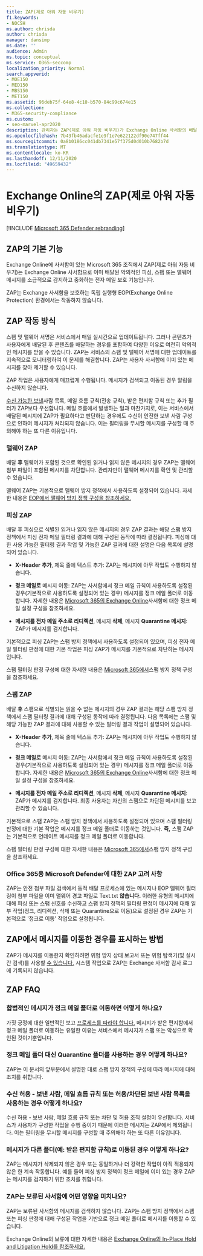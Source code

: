 ```yaml
---
title: ZAP(제로 아워 자동 비우기)
f1.keywords:
- NOCSH
ms.author: chrisda
author: chrisda
manager: dansimp
ms.date: ''
audience: Admin
ms.topic: conceptual
ms.service: O365-seccomp
localization_priority: Normal
search.appverid:
- MOE150
- MED150
- MBS150
- MET150
ms.assetid: 96deb75f-64e8-4c10-b570-84c99c674e15
ms.collection:
- M365-security-compliance
ms.custom:
- seo-marvel-apr2020
description: 관리자는 ZAP(제로 아워 자동 비우기)가 Exchange Online 사서함의 배달된 메시지를 스팸 또는 피싱으로 소급하여 정크 메일 폴더로 이동하는 방법을 알 수 있습니다.
ms.openlocfilehash: 7b43fb46adacfe1e9f1e7e622122df90e747ff44
ms.sourcegitcommit: 0a8b0186cc041db7341e57f375d0d010b7682b7d
ms.translationtype: MT
ms.contentlocale: ko-KR
ms.lasthandoff: 12/11/2020
ms.locfileid: "49659432"
---
```

# <a name="zero-hour-auto-purge-zap-in-exchange-online"></a>Exchange Online의 ZAP(제로 아워 자동 비우기)

[!INCLUDE [Microsoft 365 Defender rebranding](../includes/microsoft-defender-for-office.md)]


## <a name="basic-features-of-zap"></a>ZAP의 기본 기능

Exchange Online에 사서함이 있는 Microsoft 365 조직에서 ZAP(제로 아워 자동 비우기)는 Exchange Online 사서함으로 이미 배달된 악의적인 피싱, 스팸 또는 맬웨어 메시지를 소급적으로 감지하고 중화하는 전자 메일 보호 기능입니다.

ZAP는 Exchange 사서함을 보호하는 독립 실행형 EOP(Exchange Online Protection) 환경에서는 작동하지 않습니다.

## <a name="how-zap-works"></a>ZAP 작동 방식

스팸 및 맬웨어 서명은 서비스에서 매일 실시간으로 업데이트됩니다. 그러나 콘텐츠가 사용자에게 배달된 후 콘텐츠를 배달하는 경우를 포함하여 다양한 이유로 여전히 악의적인 메시지를 받을 수 있습니다. ZAP는 서비스의 스팸 및 맬웨어 서명에 대한 업데이트를 지속적으로 모니터링하여 이 문제를 해결합니다. ZAP는 사용자 사서함에 이미 있는 메시지를 찾아 제거할 수 있습니다.

ZAP 작업은 사용자에게 매끄럽게 수행됩니다. 메시지가 검색되고 이동된 경우 알림을 수신하지 않습니다.

[수신 가능한 보낸](create-safe-sender-lists-in-office-365.md)사람 목록, 메일 흐름 규칙(전송 규칙), 받은 편지함 규칙 또는 추가 필터가 ZAP보다 우선합니다. 메일 흐름에서 발생하는 일과 마찬가지로, 이는 서비스에서 배달된 메시지에 ZAP가 필요하다고 판단하는 경우에도 수신이 안전한 보낸 사람 구성으로 인하여 메시지가 처리되지 않습니다. 이는 필터링을 무시할 메시지를 구성할 때 주의해야 하는 또 다른 이유입니다.

### <a name="malware-zap"></a>맬웨어 ZAP

배달 **후** 맬웨어가 포함된 것으로 확인된 읽거나 읽지 않은 메시지의 경우 ZAP는 맬웨어 첨부 파일이 포함된 메시지를 차단합니다. 관리자만이 맬웨어 메시지를 확인 및 관리할 수 있습니다.

맬웨어 ZAP는 기본적으로 맬웨어 방지 정책에서 사용하도록 설정되어 있습니다. 자세한 내용은 [EOP에서 맬웨어 방지 정책 구성을 참조하세요.](configure-anti-malware-policies.md)

### <a name="phish-zap"></a>피싱 ZAP

배달  후 피싱으로 식별된 읽거나 읽지 않은 메시지의 경우 ZAP 결과는 해당  스팸 방지 정책에서 피싱 전자 메일 필터링 결과에 대해 구성된 동작에 따라 결정됩니다. 피싱에 대한 사용 가능한 필터링 결과 작업 및 가능한 ZAP 결과에 대한 설명은 다음 목록에 설명되어 있습니다.

- **X-Header** **추가**, 제목 줄에 텍스트 추가: ZAP는 메시지에 아무 작업도 수행하지 않습니다.

- **정크 메일로** 메시지 이동: ZAP는 사서함에서 정크 메일 규칙이 사용하도록 설정된 경우(기본적으로 사용하도록 설정되어 있는 경우) 메시지를 정크 메일 폴더로 이동합니다. 자세한 내용은 [Microsoft 365의 Exchange Online](configure-junk-email-settings-on-exo-mailboxes.md)사서함에 대한 정크 메일 설정 구성을 참조하세요.

- **메시지를 전자 메일 주소로 리디렉션**, 메시지 **삭제**, 메시지 **Quarantine 메시지**: ZAP가 메시지를 검지합니다.

기본적으로 피싱 ZAP는 스팸 방지 정책에서 사용하도록 설정되어  있으며, 피싱 전자 메일 필터링 판정에 대한 기본 작업은 피싱 ZAP가 메시지를 기본적으로 차단하는 메시지입니다.

스팸 필터링 판정 구성에 대한 자세한 내용은 [Microsoft 365에서](configure-your-spam-filter-policies.md)스팸 방지 정책 구성을 참조하세요.

### <a name="spam-zap"></a>스팸 ZAP

배달 **후** 스팸으로 식별되는 읽을 수 없는 메시지의 경우 ZAP 결과는 해당  스팸 방지 정책에서 스팸 필터링 결과에 대해 구성된 동작에 따라 결정됩니다. 다음 목록에는 스팸 및 해당 가능한 ZAP 결과에 대해 사용할 수 있는 필터링 결과 작업이 설명되어 있습니다.

- **X-Header** **추가**, 제목 줄에 텍스트 추가: ZAP는 메시지에 아무 작업도 수행하지 않습니다.

- **정크 메일로** 메시지 이동: ZAP는 사서함에서 정크 메일 규칙이 사용하도록 설정된 경우(기본적으로 사용하도록 설정되어 있는 경우) 메시지를 정크 메일 폴더로 이동합니다. 자세한 내용은 [Microsoft 365의 Exchange Online](configure-junk-email-settings-on-exo-mailboxes.md)사서함에 대한 정크 메일 설정 구성을 참조하세요.

- **메시지를 전자 메일 주소로 리디렉션**, 메시지 **삭제**, 메시지 **Quarantine 메시지**: ZAP가 메시지를 검지합니다. 최종 사용자는 자신의 스팸으로 차단된 메시지를 보고 관리할 수 있습니다.

기본적으로 스팸 ZAP는 스팸 방지 정책에서 사용하도록 설정되어  있으며 스팸 필터링 판정에 대한 기본 작업은 메시지를 정크  메일 폴더로 이동하는 것입니다. **즉,** 스팸 ZAP는 기본적으로 언데이트 메시지를 정크 메일 폴더로 이동합니다.

스팸 필터링 판정 구성에 대한 자세한 내용은 [Microsoft 365에서](configure-your-spam-filter-policies.md)스팸 방지 정책 구성을 참조하세요.

### <a name="zap-considerations-for-microsoft-defender-for-office-365"></a>Office 365용 Microsoft Defender에 대한 ZAP 고려 사항

ZAP는 안전 첨부 파일 검색에서 동적 배달 [](atp-safe-attachments.md#dynamic-delivery-in-safe-attachments-policies) 프로세스에 있는 메시지나 EOP 맬웨어 필터링이 첨부 파일을 이미 맬웨어 경고 파일로 Text.txt **않습니다.** 이러한 유형의 메시지에 대해 피싱 또는 스팸 신호를 수신하고 스팸 방지 정책의 필터링 판정이 메시지에 대해 일부 작업(정크, 리디렉션, 삭제 또는 Quarantine으로 이동)으로 설정된 경우 ZAP는 기본적으로 '정크로 이동' 작업으로 설정됩니다.

## <a name="how-to-see-if-zap-moved-your-message"></a>ZAP에서 메시지를 이동한 경우를 표시하는 방법

ZAP가 메시지를 이동한지 확인하려면 위협 [](view-email-security-reports.md#threat-protection-status-report) 방지 상태 보고서 또는 위협 탐색기(및 실시간 검색)를 사용할 [수 있습니다.](threat-explorer.md) 시스템 작업으로 ZAP는 Exchange 사서함 감사 로그에 기록되지 않습니다.

## <a name="zap-faq"></a>ZAP FAQ

### <a name="what-happens-if-a-legitimate-message-is-moved-to-the-junk-email-folder"></a>합법적인 메시지가 정크 메일 폴더로 이동하면 어떻게 하나요?

가짓 긍정에 대한 일반적인 보고 [프로세스를 따라야 합니다.](report-junk-email-messages-to-microsoft.md) 메시지가 받은 편지함에서 정크 메일 폴더로 이동하는 유일한 이유는 서비스에서 메시지가 스팸 또는 악성으로 확인된 것이기뿐입니다.

### <a name="what-if-i-use-the-quarantine-folder-instead-of-the-junk-mail-folder"></a>정크 메일 폴더 대신 Quarantine 폴더를 사용하는 경우 어떻게 하나요?

ZAP는 이 문서의 앞부분에서 설명한 대로 스팸 방지 정책의 구성에 따라 메시지에 대해 조치를 취합니다.

### <a name="what-if-im-using-safe-senders-mail-flow-rules-or-allowedblocked-sender-lists"></a>수신 허용 - 보낸 사람, 메일 흐름 규칙 또는 허용/차단된 보낸 사람 목록을 사용하는 경우 어떻게 하나요?

수신 허용 - 보낸 사람, 메일 흐름 규칙 또는 차단 및 허용 조직 설정이 우선합니다. 서비스가 사용자가 구성한 작업을 수행 중이기 때문에 이러한 메시지는 ZAP에서 제외됩니다. 이는 필터링을 무시할 메시지를 구성할 때 주의해야 하는 또 다른 이유입니다.

### <a name="what-if-a-message-is-moved-to-another-folder-eg-inbox-rules"></a>메시지가 다른 폴더(예: 받은 편지함 규칙)로 이동된 경우 어떻게 하나요?

ZAP는 메시지가 삭제되지 않은 경우 또는 동일하거나 더 강력한 작업이 아직 적용되지 않은 한 계속 작동합니다. 예를 들어 피싱 방지 정책이 정크 메일에 이미 있는 경우 ZAP는 메시지를 검지하기 위한 조치를 취합니다.

### <a name="how-does-zap-affect-mailboxes-on-hold"></a>ZAP는 보류된 사서함에 어떤 영향을 미치나요?

ZAP는 보류된 사서함의 메시지를 검색하지 않습니다. ZAP는 스팸 방지 정책에서 스팸 또는 피싱 판정에 대해 구성된 작업을 기반으로 정크 메일 폴더로 메시지를 이동할 수 있습니다.

Exchange Online의 보류에 대한 자세한 내용은 [Exchange Online의 In-Place Hold and Litigation Hold를 참조하세요.](https://docs.microsoft.com/Exchange/security-and-compliance/in-place-and-litigation-holds)
